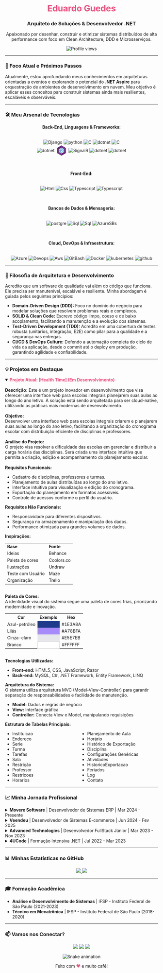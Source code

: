 <div align="center">
  <h1><font color="#f25081">Eduardo Guedes</font></h1>
  <h3>Arquiteto de Soluções & Desenvolvedor .NET</h3>
  <p>Apaixonado por desenhar, construir e otimizar sistemas distribuídos de alta performance com foco em Clean Architecture, DDD e Microsserviços.</p>
  <p><img src="https://komarev.com/ghpvc/?username=EduardoGuedes06&style=flat-square&color=f25081" alt="Profile views"/></p>
</div>

---

### 🚀 Foco Atual e Próximos Passos
Atualmente, estou aprofundando meus conhecimentos em arquiteturas orientadas a eventos e explorando o potencial do **.NET Aspire** para orquestração de ambientes de desenvolvimento em nuvem. Meu objetivo é aplicar esses conceitos para construir sistemas ainda mais resilientes, escaláveis e observáveis.

---

### 🛠️ Meu Arsenal de Tecnologias

<p align="center"><strong>Back-End, Linguagens & Frameworks:</strong></p>
<div align="center" valign="top">
<br>
  <img align="center" alt="Django" height="35" width="35" src="https://img.icons8.com/windows/344/F25081/django.png">
  <img align="center" alt="python" height="35" width="35"src="https://img.icons8.com/ios-filled/50/F25081/python.png">
  <img align="center" alt="C" height="35" width="35" src="https://icongr.am/devicon/c-plain.svg?size=148&color=f25081">
  <img align="center" alt="dotnet" height="35" width="35" src="https://icongr.am/devicon/csharp-plain.svg?size=148&color=f25081">
  <img align="center" alt="C" height="35" width="35" src="https://img.icons8.com/ios-filled/50/F25081/test.png">
  <br>
  <img align="center" alt="dotnet" height="35" width="70" src="https://www.ibm.com/content/dam/adobe-cms/instana/media_logo/Hangfire.component.complex-narrative-xl.ts=1689361434618.png/content/adobe-cms/us/en/products/instana/supported-technologies/hangfire-monitoring/_jcr_content/root/table_of_contents/body/content_section_styled/content-section-body/complex_narrative/logoimage">
  <img align="center" alt="SignalR" height="38" width="38" src="https://raw.githubusercontent.com/jbockle/SignalR.Extensions.Orleans/main/assets/logo.png">
  <img align="center" alt="SignalR" height="45" width="45" src="https://fernandohuamancaja.com/images/skills/entity.png">
  <img align="center" alt="dotnet" height="38" width="38" src="https://img.icons8.com/color/F25081/48/net-framework.png">
  <img align="center" alt="dotnet" height="65" width="115" src="https://www.cryptoninjas.net/wp-content/uploads/dapper-crypto-ninjas.png">
</div>

<br>
<br>

<p align="center"><strong>Front-End:</strong></p>
<div align="center" valign="top"><br>
  <img align="center" alt="Html" height="30" width="30" src="https://img.icons8.com/ios-filled/50/f25081/html-5--v1.png">
  <img align="center" alt="Css" height="40" width="40" src="https://img.icons8.com/ios-filled/50/f25081/css3.png">
  <img align="center" alt="Typescript" height="35" width="35"src="https://img.icons8.com/ios-filled/50/F25081/typescript.png">
  <img align="center" alt="Typescript" height="30" width="30"src="https://img.icons8.com/external-tal-revivo-color-tal-revivo/24/f25081/external-laravel-is-a-free-open-source-php-web-framework-logo-color-tal-revivo.png">
</div>

<br>
<br>

<p align="center"><strong>Bancos de Dados & Mensageria:</strong></p>
<div align="center" valign="top"><br>
  <img align="center" alt="postgre" height="30" width="30" src="https://img.icons8.com/ios-filled/50/f25081/postgreesql.png">
  <img align="center" alt="Sql" height="35" width="35" src="https://img.icons8.com/ios-glyphs/30/F25081/sql.png">
  <img align="center" alt="Sql" height="28" width="35" src="https://img.icons8.com/external-tal-revivo-regular-tal-revivo/32/F25081/external-mongodb-a-cross-platform-document-oriented-database-program-logo-regular-tal-revivo.png">
  <img align="center" alt="AzureSBs" height="40" width="40" src="https://img.icons8.com/color/48/f25081/azure-service-bus--v1.png">

</div>

<br>
<br>

<p align="center"><strong>Cloud, DevOps & Infraestrutura:</strong></p>
<div align="center" valign="top"><br>
  <img align="center" alt="Azure" height="38" width="38" src="https://img.icons8.com/color/48/azure-1.png">
  <img align="center" alt="Devops" height="38" width="38" src="https://img.icons8.com/ios-filled/50/f25081/devops.png">
  <img align="center" alt="Aws" height="35" width="35" src="https://img.icons8.com/material-outlined/64/f25081/amazon-web-services.png">
  <img align="center" alt="GitBash" height="35" width="35" src="https://img.icons8.com/ios-filled/50/f25081/git.png">
  <img align="center" alt="Docker" height="35" width="35"src="https://img.icons8.com/ios-filled/50/f25081/docker.png">
  <img align="center" alt="kubernetes" height="35" width="35" src="https://img.icons8.com/ios-filled/50/f25081/kubernetes.png">
  <img align="center" alt="github" height="35" width="35" src="https://img.icons8.com/glyph-neue/64/F25081/github.png"> 

</div>

---

### 🧠 Filosofia de Arquitetura e Desenvolvimento
Acredito que um software de qualidade vai além do código que funciona. Ele precisa ser manutenível, escalável e resiliente. Minha abordagem é guiada pelos seguintes princípios:

-   **Domain-Driven Design (DDD):** Foco no domínio do negócio para modelar soluções que resolvem problemas reais e complexos.
-   **SOLID & Clean Code:** Escrevo código limpo, coeso e de baixo acoplamento, facilitando a manutenção e a evolução dos sistemas.
-   **Test-Driven Development (TDD):** Acredito em uma cobertura de testes robusta (unitários, integração, E2E) como pilar para a qualidade e a segurança nas entregas.
-   **CI/CD & DevOps Culture:** Defendo a automação completa do ciclo de vida da aplicação, desde o commit até o deploy em produção, garantindo agilidade e confiabilidade.

---

### 💡 Projetos em Destaque

<details open>
  <summary><strong><font color="#f25081">Projeto Atual: [Health Time] (Em Desenvolvimento)</font></strong></summary>
  <br>
  <div>
    <strong>Descrição:</strong> Este é um projeto inovador em desenvolvimento que visa oferecer uma interface web para escolas integrais planejarem suas aulas ao longo do ano letivo. A solução está sendo arquitetada para ser cloud-native, utilizando as práticas mais modernas de desenvolvimento.
    <br><br> 
    <strong>Objetivo:</strong><br>
    Desenvolver uma interface web para escolas integrais criarem e planejarem suas aulas ao longo do ano letivo, facilitando a organização do cronograma escolar com distribuição eficiente de disciplinas e professores.
    <br><br>
    <strong>Análise do Projeto:</strong><br>
    O projeto visa resolver a dificuldade das escolas em gerenciar e distribuir a carga horária das disciplinas. Será criada uma interface intuitiva que permita a criação, edição e acompanhamento do planejamento escolar.
    <br><br>
    <strong>Requisitos Funcionais:</strong>
    <ul>
      <li>Cadastro de disciplinas, professores e turmas.</li>
      <li>Planejamento de aulas distribuídas ao longo do ano letivo.</li>
      <li>Interface intuitiva para visualização e edição do cronograma.</li>
      <li>Exportação do planejamento em formatos acessíveis.</li>
      <li>Controle de acessos conforme o perfil do usuário.</li>
    </ul>
    <strong>Requisitos Não Funcionais:</strong>
    <ul>
      <li>Responsividade para diferentes dispositivos.</li>
      <li>Segurança no armazenamento e manipulação dos dados.</li>
      <li>Performance otimizada para grandes volumes de dados.</li>
    </ul>
    <strong>Inspirações:</strong>
    <table>
      <tr><td><strong>Base</strong></td><td><strong>Fonte</strong></td></tr>
      <tr><td>Ideias</td><td>Behance</td></tr>
      <tr><td>Paleta de cores</td><td>Coolors.co</td></tr>
      <tr><td>Ilustrações</td><td>Undraw</td></tr>
      <tr><td>Teste com Usuário</td><td>Maze</td></tr>
      <tr><td>Organização</td><td>Trello</td></tr>
    </table>
    <br>
    <strong>Paleta de Cores:</strong><br>
    A identidade visual do sistema segue uma paleta de cores frias, priorizando modernidade e inovação.
    <table>
      <tr><th>Cor</th><th>Exemplo</th><th>Hex</th></tr>
      <tr><td>Azul-petróleo</td><td style="background-color:#1E3A8A;">&nbsp;&nbsp;&nbsp;&nbsp;</td><td>#1E3A8A</td></tr>
      <tr><td>Lilás</td><td style="background-color:#A78BFA;">&nbsp;&nbsp;&nbsp;&nbsp;</td><td>#A78BFA</td></tr>
      <tr><td>Cinza-claro</td><td style="background-color:#E5E7EB;">&nbsp;&nbsp;&nbsp;&nbsp;</td><td>#E5E7EB</td></tr>
      <tr><td>Branco</td><td style="background-color:#FFFFFF; border:1px solid #ccc;">&nbsp;&nbsp;&nbsp;&nbsp;</td><td>#FFFFFF</td></tr>
    </table>
    <br>
    <strong>Tecnologias Utilizadas:</strong>
    <ul>
      <li><strong>Front-end:</strong> HTML5, CSS, JavaScript, Razor</li>
      <li><strong>Back-end:</strong> MySQL, C#, .NET Framework, Entity Framework, LINQ</li>
    </ul>
    <strong>Arquitetura do Sistema:</strong><br>
    O sistema utiliza arquitetura MVC (Model-View-Controller) para garantir separação de responsabilidades e facilidade de manutenção.<br>
    <ul>
      <li><strong>Model:</strong> Dados e regras de negócio</li>
      <li><strong>View:</strong> Interface gráfica</li>
      <li><strong>Controller:</strong> Conecta View e Model, manipulando requisições</li>
    </ul>
    <strong>Estrutura de Tabelas Principais:</strong>
    <ul style="columns:2;">
      <li>Instituicao</li>
      <li>Endereco</li>
      <li>Serie</li>
      <li>Turma</li>
      <li>Tarefas</li>
      <li>Sala</li>
      <li>Restrição</li>
      <li>Professor</li>
      <li>Restricoes</li>
      <li>Horarios</li>
      <li>Planejamento de Aula</li>
      <li>Horário</li>
      <li>Histórico de Exportação</li>
      <li>Disciplina</li>
      <li>Configurações Genéricas</li>
      <li>Atividades</li>
      <li>HistoricoExportacao</li>
      <li>Feriados</li>
      <li>Log</li>
      <li>Contato</li>
    </ul>
  </div>
</details>


---

### 📈 Minha Jornada Profissional

<details>
  <summary><strong>Movere Software</strong> | Desenvolvedor de Sistemas ERP | Mar 2024 - Presente</summary>
  <br>
  <div>
    Lidero a arquitetura e o desenvolvimento de novas funcionalidades em um sistema ERP complexo. Minhas responsabilidades incluem a otimização de rotinas de emissão fiscal, a criação de relatórios de alta performance e a implementação de integrações estratégicas com sistemas de pagamento (PIX) e marketplaces (Mercado Livre). Utilizo <strong>SONAR Cube</strong> para garantir a saúde do código e <strong>Azure DevOps</strong> para gerenciar o pipeline de CI/CD.
    <br>
    <em><strong>Tecnologias:</strong> C#, .NET, VB, ASPX, Angular, TypeScript, SQL Server, Azure.</em>
  </div>
</details>

<details>
  <summary><strong>Veendeu</strong> | Desenvolvedor de Sistemas E-commerce | Jun 2024 - Fev 2025</summary>
  <br>
  <div>
    Participei ativamente do design e implementação de uma plataforma de e-commerce, aplicando <strong>Domain-Driven Design (DDD)</strong> e arquitetura <strong>MVC</strong>. Fui responsável por desenvolver funcionalidades críticas como o chat em tempo real com <strong>SignalR</strong> e o agendamento de processos com <strong>Shedule Framework</strong>. Realizei o deploy e a manutenção da aplicação em um ambiente <strong>Windows Server (IIS)</strong>.
    <br>
    <em><strong>Tecnologias:</strong> ASPX, SignalR, Entity Framework, MySQL, DDD, MVC, Windows Server.</em>
  </div>
</details>

<details>
  <summary><strong>Advanced Technologies</strong> | Desenvolvedor FullStack Júnior | Mar 2023 - Nov 2023</summary>
  <br>
  <div>
    Atuei no ciclo de vida completo de desenvolvimento de sistemas de gestão, desde a modelagem de dados e implementação de regras de negócio no back-end com <strong>.NET MVC</strong> e <strong>SQL Server</strong>, até o desenvolvimento de interfaces no front-end. Tive meu primeiro contato com pipelines de CI/CD no <strong>Azure DevOps</strong> e integrações via <strong>SOAP</strong>.
    <br>
    <em><strong>Tecnologias:</strong> .NET, MVC, SQL Server, ASPX, Azure DevOps, jQuery, SOAP.</em>
  </div>
</details>

<details>
  <summary><strong>4UCode</strong> | Formação Intensiva .NET | Jul 2022 - Mar 2023</summary>
  <br>
  <div>
    Imersão profunda no ecossistema .NET, onde desenvolvi uma base sólida em <strong>APIs RESTful</strong>, <strong>Microsserviços</strong> e modelagem tática/estratégica com <strong>DDD</strong>. Criei projetos práticos conectando a diversos bancos de dados, incluindo <strong>SQL Server</strong>, <strong>MySQL</strong> e <strong>MongoDB</strong>.
  </div>
</details>

---

### 📊 Minhas Estatísticas no GitHub
<div align="center">
  <a href="https://github.com/EduardoGuedes06">
    <img height="150em" src="https://github-readme-stats.vercel.app/api?username=EduardoGuedes06&count_private=true&include_all_commits=true&show_icons=true&theme=dracula&hide_border=true&title_color=f25081&icon_color=f25081&text_color=c9d1d9&bg_color=282a36"/>
    <img height="150em" src="https://github-readme-stats.vercel.app/api/top-langs/?username=EduardoGuedes06&theme=dracula&hide_border=true&&layout=compact&title_color=f25081&text_color=c9d1d9&bg_color=282a36"/>
  </a>
</div>

---

### 🎓 Formação Acadêmica
-   **Análise e Desenvolvimento de Sistemas** | IFSP - Instituto Federal de São Paulo (2021-2023)
-   **Técnico em Mecatrônica** | IFSP - Instituto Federal de São Paulo (2018-2020)

---

### 📫 Vamos nos Conectar?
<p align="center">
  <a href="https://www.linkedin.com/in/eduardo-guedes-867749219/" target="_blank"><img src="https://img.shields.io/badge/LinkedIn-f25081?style=for-the-badge&logo=linkedin&logoColor=white" target="_blank"></a>
  <a href="mailto:eduardoguedeslibra@gmail.com"><img src="https://img.shields.io/badge/Gmail-f25081?style=for-the-badge&logo=gmail&logoColor=white" target="_blank"></a>
  <a href="https://www.instagram.com/eduzz.mm/" target="_blank"><img src="https://img.shields.io/badge/Instagram-f25081?style=for-the-badge&logo=instagram&logoColor=white" target="_blank"></a>
</p>

<div align="center">
  <img src="https://github.com/EduardoGuedes06/EduardoGuedes06/raw/output/github-contribution-grid-snake.svg" alt="Snake animation">
</div>

<p align="center">
  Feito com <font color="#f25081">❤️</font> e muito café!
</p>
